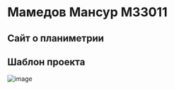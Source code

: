 # Мамедов Мансур М33011
## Сайт о планиметрии

## Шаблон проекта
![image](https://user-images.githubusercontent.com/72014699/190971125-e2c26e42-79bb-41b4-a0a2-003e5d92d024.png)
